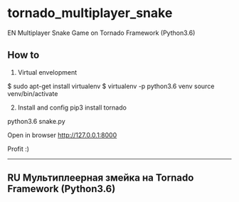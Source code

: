 # tornado_multiplayer_snake
EN
Multiplayer Snake Game on Tornado Framework (Python3.6)

## How to
1. Virtual envelopment

$ sudo apt-get install virtualenv
$ virtualenv -p python3.6 venv
source venv/bin/activate

2. Install and config
pip3 install tornado

python3.6 snake.py

Open in browser http://127.0.0.1:8000

Profit :)


------------------


RU
Мультиплеерная змейка на Tornado Framework (Python3.6)
------------------

